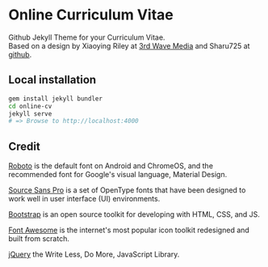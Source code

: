 # Online Curriculum Vitae

Github Jekyll Theme for your Curriculum Vitae.  
Based on a design by Xiaoying Riley at [3rd Wave Media](http://themes.3rdwavemedia.com/) and Sharu725 at [github](http://github.com/sharu725/online-cv/).

## Local installation
```bash
gem install jekyll bundler
cd online-cv
jekyll serve
# => Browse to http://localhost:4000
```

## Credit
[Roboto](http://github.com/google/roboto) is the default font on Android and ChromeOS, and the recommended font for Google's visual language, Material Design.


[Source Sans Pro](http://github.com/adobe-fonts/source-sans-pro) is a set of OpenType fonts that have been designed to work well in user interface (UI) environments.


[Bootstrap](https://getbootstrap.com/) is an open source toolkit for developing with HTML, CSS, and JS.


[Font Awesome](https://fontawesome.com/) is the internet's most popular icon toolkit redesigned and built from scratch.


[jQuery](https://jquery.com/) the Write Less, Do More, JavaScript Library.
